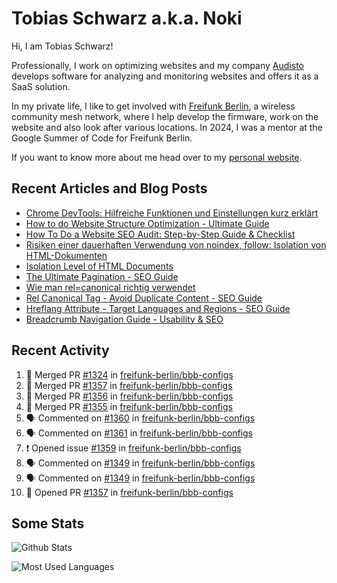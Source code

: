 # Tobias Schwarz a.k.a. Noki

Hi, I am Tobias Schwarz!

Professionally, I work on optimizing websites and my company [Audisto](https://audisto.com/) develops software for analyzing and monitoring websites and offers it as a SaaS solution.

In my private life, I like to get involved with [Freifunk Berlin](https://berlin.freifunk.net/en/), a wireless community mesh network, where I help develop the firmware, work on the website and also look after various locations. In 2024, I was a mentor at the Google Summer of Code for Freifunk Berlin.

If you want to know more about me head over to my [personal website](https://www.tobias-schwarz.com/).

## Recent Articles and Blog Posts

* [Chrome DevTools: Hilfreiche Funktionen und Einstellungen kurz erklärt](https://www.afs-akademie.org/magazin/chrome-devtools/)
* [How to do Website Structure Optimization - Ultimate Guide](https://audisto.com/guides/structure-optimization/)
* [How To Do a Website SEO Audit: Step-by-Step Guide & Checklist](https://audisto.com/guides/website-audit/)
* [Risiken einer dauerhaften Verwendung von noindex, follow: Isolation von HTML-Dokumenten](https://www.websiteboosting.com/magazin/55/risiken-einer-dauerhaften-verwendung-von-noindex-follow-isolation-von-html-dokumenten.html)
* [Isolation Level of HTML Documents](https://audisto.com/help/crawler/features/isolation/)
* [The Ultimate Pagination - SEO Guide](https://audisto.com/guides/pagination/)
* [Wie man rel=canonical richtig verwendet](https://www.websiteboosting.com/magazin/35/wie-man-relcanonical-richtig-einsetzt.html)
* [Rel Canonical Tag - Avoid Duplicate Content - SEO Guide](https://audisto.com/guides/canonical/)
* [Hreflang Attribute - Target Languages and Regions - SEO Guide](https://audisto.com/guides/hreflang/)
* [Breadcrumb Navigation Guide - Usability & SEO](https://audisto.com/guides/breadcrumb/)

## Recent Activity

<!--START_SECTION:activity-->
1. 🎉 Merged PR [#1324](https://github.com/freifunk-berlin/bbb-configs/pull/1324) in [freifunk-berlin/bbb-configs](https://github.com/freifunk-berlin/bbb-configs)
2. 🎉 Merged PR [#1357](https://github.com/freifunk-berlin/bbb-configs/pull/1357) in [freifunk-berlin/bbb-configs](https://github.com/freifunk-berlin/bbb-configs)
3. 🎉 Merged PR [#1356](https://github.com/freifunk-berlin/bbb-configs/pull/1356) in [freifunk-berlin/bbb-configs](https://github.com/freifunk-berlin/bbb-configs)
4. 🎉 Merged PR [#1355](https://github.com/freifunk-berlin/bbb-configs/pull/1355) in [freifunk-berlin/bbb-configs](https://github.com/freifunk-berlin/bbb-configs)
5. 🗣 Commented on [#1360](https://github.com/freifunk-berlin/bbb-configs/pull/1360#issuecomment-3303066132) in [freifunk-berlin/bbb-configs](https://github.com/freifunk-berlin/bbb-configs)
6. 🗣 Commented on [#1361](https://github.com/freifunk-berlin/bbb-configs/pull/1361#issuecomment-3303036053) in [freifunk-berlin/bbb-configs](https://github.com/freifunk-berlin/bbb-configs)
7. ❗ Opened issue [#1359](https://github.com/freifunk-berlin/bbb-configs/issues/1359) in [freifunk-berlin/bbb-configs](https://github.com/freifunk-berlin/bbb-configs)
8. 🗣 Commented on [#1349](https://github.com/freifunk-berlin/bbb-configs/pull/1349#issuecomment-3302003387) in [freifunk-berlin/bbb-configs](https://github.com/freifunk-berlin/bbb-configs)
9. 🗣 Commented on [#1349](https://github.com/freifunk-berlin/bbb-configs/pull/1349#issuecomment-3301570535) in [freifunk-berlin/bbb-configs](https://github.com/freifunk-berlin/bbb-configs)
10. 💪 Opened PR [#1357](https://github.com/freifunk-berlin/bbb-configs/pull/1357) in [freifunk-berlin/bbb-configs](https://github.com/freifunk-berlin/bbb-configs)
<!--END_SECTION:activity-->

## Some Stats

![Github Stats](https://github-readme-stats.vercel.app/api?username=noki&rank_icon=github&theme=transparent&card_width=450)

![Most Used Languages](https://github-readme-stats.vercel.app/api/top-langs?username=noki&layout=compact&langs_count=8&theme=transparent&card_width=450)
